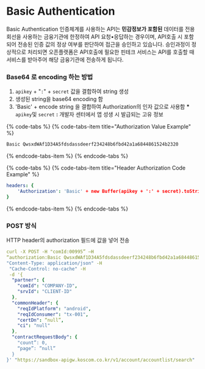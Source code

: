 # Basic Authentication

Basic Authentication 인증체계를 사용하는 API는 **민감정보가 포함된** 데이터를 전용회선을 사용하는 금융기관에 한정하여 API 요청•응답하는 경우이며, API호출 시 포함되어 전송된 인증 값의 정상 여부를 판단하여 접근을 승인하고 있습니다. 승인과정이 정상적으로 처리되면 오픈플랫폼은 API호출에 필요한 핀테크 서비스는 API를 호출할 때 서비스를 받아주어 해당 금융기관에 전송하게 됩니다. 

### 

### Base64 로 encoding 하는 방법

1.   `apikey` +  "`:`" + `secret` 값을 결합하여 string 생성
2.   생성된 string을 base64 encoding 함
3.   'Basic' + encode string 을 결합하여 Authorization의 인자 값으로 사용함    **\***   `apikey`및 `secret` **:**  개발자 센터에서 앱 성생 시 발급되는 고유 정보

{% code-tabs %}
{% code-tabs-item title="Authorization Value Example" %}
```swift
Basic QwsxdWAf1D34A5fdsdassdeerf234248b6fbd42a1a6844861524b2320
```
{% endcode-tabs-item %}
{% endcode-tabs %}

{% code-tabs %}
{% code-tabs-item title="Header Authorization Code Example" %}
```yaml
headers: {
    'Authorization': 'Basic' + new Buffer(apikey + ':' + secret).toString('base64')
}
```
{% endcode-tabs-item %}
{% endcode-tabs %}



### POST 방식

HTTP header의 authorization 필드에 값을 넣어 전송

```yaml
curl -X POST -H "comId:00995” –H 
“authorization:Basic QwsxdWAf1D34A5fdsdassdeerf234248b6fbd42a1a6844861524b2320” -H 
"Content-Type: application/json" -H
 "Cache-Control: no-cache" -H 
 -d '{
  "partner": {
    "comId": "COMPANY-ID",
    "srvId": "CLIENT-ID"
  },
  "commonHeader": {
    "reqIdPlatform": "android",
    "reqIdConsumer": "tx-001",
    "certDn": “null”,
    "ci": "null"
  },
  "contractRequestBody": {
    "count”: 0,
    “page”: ”null”
  }
}' "https://sandbox-apigw.koscom.co.kr/v1/account/accountlist/search"
```






